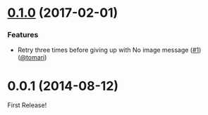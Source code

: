 <a name="0.1.0"></a>
# [0.1.0](https://github.com/moqada/hubot-shinchoku/compare/v0.0.1...v0.1.0) (2017-02-01)

### Features

- Retry three times before giving up with No image message ([#1](https://github.com/moqada/hubot-shinchoku/pull/1)) ([@tomari](https://github.com/tomari))



<a name="0.0.1"></a>
# 0.0.1 (2014-08-12)


First Release!
